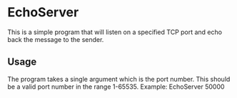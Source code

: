 # EchoServer

This is a simple program that will listen on a specified TCP port and echo back the message to the sender.

## Usage

The program takes a single argument which is the port number. This should be a valid port number 
in the range 1-65535. Example: EchoServer 50000
